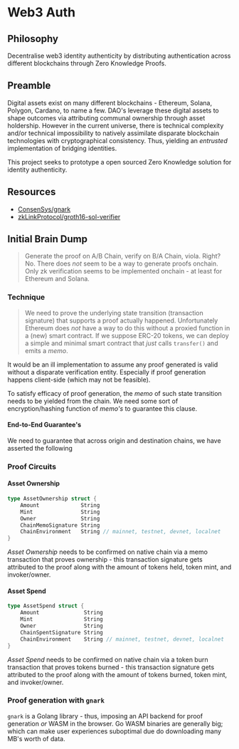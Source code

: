# Web3 Auth

## Philosophy
Decentralise web3 identity authenticity by distributing authentication across different blockchains through Zero Knowledge Proofs.

## Preamble
Digital assets exist on many different blockchains - Ethereum, Solana, Polygon, Cardano, to name a few. DAO's leverage these digital assets to shape outcomes via attributing communal ownership through asset holdership. However in the current universe, there is technical complexity and/or technical impossibility to natively assimilate disparate blockchain technologies with cryptographical consistency. Thus, yielding an _entrusted_ implementation of bridging identities.

This project seeks to prototype a open sourced Zero Knowledge solution for identity authenticity.

## Resources
- [ConsenSys/gnark](https://github.com/ConsenSys/gnark)
- [zkLinkProtocol/groth16-sol-verifier](https://github.com/zkLinkProtocol/groth16-sol-verifier)

## Initial Brain Dump
> Generate the proof on A/B Chain, verify on B/A Chain, viola.
Right? No. There does _not_ seem to be a way to generate proofs onchain. Only zk verification seems to be implemented onchain - at least for Ethereum and Solana.

### Technique
> We need to prove the underlying state transition (transaction signature) that supports a proof actually happened.
Unfortunately Ethereum does _not_ have a way to do this without a proxied function in a (new) smart contract. If we suppose ERC-20 tokens, we can deploy a simple and minimal smart contract that _just_ calls `transfer()` and emits a _memo_.

It would be an ill implementation to assume any proof generated is valid without a disparate verification entity. Especially if proof generation happens client-side (which may not be feasible).

To satisfy efficacy of proof generation, the _memo_ of such state transition needs to be yielded from the chain. We need some sort of encryption/hashing function of _memo's_ to guarantee this clause.

#### End-to-End Guarantee's
We need to guarantee that across origin and destination chains, we have asserted the following 


### Proof Circuits
#### Asset Ownership
```go
type AssetOwnership struct {
    Amount             String
    Mint               String
    Owner              String
    ChainMemoSignature String
    ChainEnvironment   String // mainnet, testnet, devnet, localnet
}
```
_Asset Ownership_ needs to be confirmed on native chain via a memo transaction that proves ownership - this transaction signature gets attributed to the proof along with the amount of tokens held, token mint, and invoker/owner.

#### Asset Spend
```go
type AssetSpend struct {
    Amount              String
    Mint                String
    Owner               String
    ChainSpentSignature String
    ChainEnvironment    String // mainnet, testnet, devnet, localnet
}
```
_Asset Spend_ needs to be confirmed on native chain via a token burn transaction that proves tokens burned - this transaction signature gets attributed to the proof along with the amount of tokens burned, token mint, and invoker/owner.

### Proof generation with `gnark`
`gnark` is a Golang library - thus, imposing an API backend for proof generation _or_ WASM in the browser. Go WASM binaries are generally big; which can make user experiences suboptimal due do downloading many MB's worth of data.
